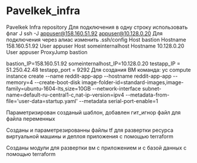 # Pavelkek_infra
Pavelkek Infra repository
Для подключения в одну строку использовать флаг J
ssh -J appuser@158.160.51.92 appuser@10.128.0.20
Для подключения через алиас изменить .ssh/config
Host bastion
    Hostname 158.160.51.92
    User appuser
Host someinternalhost
    Hostname 10.128.0.20
    User appuser
    ProxyJump bastion

bastion_IP=158.160.51.92
someinternalhost_IP=10.128.0.20
testapp_IP = 51.250.42.48
testapp_port = 9292
Для создания ВМ команда:
yc compute instance create    --name reddit-app-app    --hostname reddit-app-app    --memory=4    --create-boot-disk image-folder-id=standard-images,image-family=ubuntu-1604-lts,size=10GB    --network-interface subnet-name=default-ru-central1-c,nat-ip-version=ipv4    --metadata-from-file='user-data=startup.yaml'    --metadata serial-port-enable=1

Параметризирован созданый шаблон, добавлен гит_игнор файл для файла переменных

Созданы и параметрезированны файлы tf для развертки ресурса виртуальной машины и деплоя приложения с помощью terraform

Созданы модули для развертки вм с приложением и с базой данных с помощью terraform
